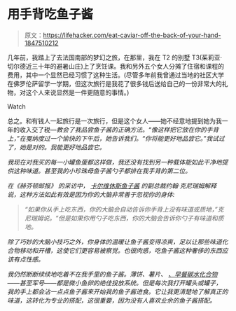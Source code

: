 # 用手背吃鱼子酱

> 原文：<https://lifehacker.com/eat-caviar-off-the-back-of-your-hand-1847510212>

几年前，我踏上了去法国南部的梦幻之旅，在那里，我在 T2 的别墅 T3(茱莉亚·切尔德近三十年的避暑山庄)上了烹饪课。我和另外五个女人分摊了住宿和课程的费用，其中一个显然已经习惯了这种生活。(尽管多年前我曾通过当地的社区大学在佛罗伦萨留学一学期，但这次旅行是我花了很多钱后送给自己的一份非常大的礼物，对这个人来说显然是一件更随意的事情。)

Watch

总之。和有钱人一起旅行是一次旅行，但是这个女人——她不经意地提到她为我一年的收入交了税—*教会了我品尝鱼子酱的正确方法。“像这样把它放在你的手背上，”在戛纳度过一个愉快的下午后，她告诉我们。“你将能更好地品尝它。”我试过了，她是对的。我能更好地品尝它。*

*我现在对我买的每一小罐鱼蛋都这样做，我还没有找到另一种载体能如此干净地提供这种味道。甚至我的小珍珠母鱼子酱勺子都排在我手背的第二位。*

*在《赫芬顿邮报》 的采访中， [卡尔维休斯鱼子酱](http://www.calvisiususa.com/) 的副总裁约翰·克尼瑞姆解释说，这种方法如此有效是因为你的大脑非常善于忽视你的身体:* 

> *“如果你从手上吃东西，你的大脑会自动告诉你手背上没有味道或质地，”克尼瑞姆说。“但是如果你用勺子吃东西，你的大脑会告诉你勺子有味道和质地。*

*除了巧妙的大脑小技巧之外，你身体的温暖让鱼子酱变得凉爽，足以让那些味道化合物移动和开槽，这使它们更容易被察觉。也很肉感，吃鱼子酱这种奢侈的东西应该有点性感。*

*我仍然断断续续地吃着不在我手里的鱼子酱。薄饼、薯片、 [、早餐碳水化合物](https://lifehacker.com/put-caviar-on-your-breakfast-carbs-1833892652)——甚至军号——都是微小鱼卵的绝佳投放系统。但是每次我打开罐头或罐子，我的手上都会沾一点点鱼子酱来开始我的鱼子酱进食。它让我更清楚地了解真正的味道，这转化为专业的搭配，这很重要，因为没有人喜欢业余的鱼子酱搭配。*